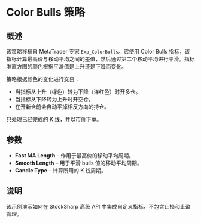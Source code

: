 # Color Bulls 策略

## 概述

该策略移植自 MetaTrader 专家 `Exp_ColorBulls`。它使用 Color Bulls 指标，该指标计算最高价与移动平均之间的差值，然后通过第二个移动平均进行平滑。指标准直方图的颜色根据平滑值是上升还是下降而变化。

策略根据颜色的变化进行交易：

- 当指标从上升（绿色）转为下降（洋红色）时开多仓。
- 当指标从下降转为上升时开空仓。
- 在开新仓前会自动平掉相反方向的持仓。

只处理已经完成的 K 线，并以市价下单。

## 参数

- **Fast MA Length** – 作用于最高价的移动平均周期。
- **Smooth Length** – 用于平滑 bulls 值的移动平均周期。
- **Candle Type** – 计算所用的 K 线周期。

## 说明

该示例演示如何在 StockSharp 高级 API 中集成自定义指标，不包含止损和止盈管理。
